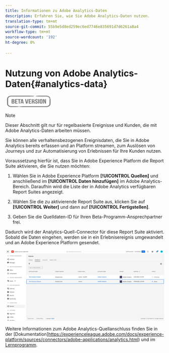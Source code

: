 ```yaml
---
title: Informationen zu Adobe Analytics-Daten
description: Erfahren Sie, wie Sie Adobe Analytics-Daten nutzen.
translation-type: tm+mt
source-git-commit: 55b9e5d8ed259ec6ed7746e835691d7d6261a8a4
workflow-type: tm+mt
source-wordcount: '192'
ht-degree: 0%

---
```


# Nutzung von Adobe Analytics-Daten{#analytics-data}

![](../assets/do-not-localize/badge.png)

>[!NOTE]
>
>Dieser Abschnitt gilt nur für regelbasierte Ereignisse und Kunden, die mit Adobe Analytics-Daten arbeiten müssen.

Sie können alle verhaltensbezogenen Ereignisdaten, die Sie in Adobe Analytics bereits erfassen und an Platform streamen, zum Auslösen von Journeys und zur Automatisierung von Erlebnissen für Ihre Kunden nutzen.

Voraussetzung hierfür ist, dass Sie in Adobe Experience Platform die Report Suite aktivieren, die Sie nutzen möchten:

1. Wählen Sie in Adobe Experience Platform **[!UICONTROL Quellen]** und anschließend im **[!UICONTROL Daten hinzufügen]** im Adobe Analytics-Bereich. Daraufhin wird die Liste der in Adobe Analytics verfügbaren Report Suites angezeigt.

1. Wählen Sie die zu aktivierende Report Suite aus, klicken Sie auf **[!UICONTROL Weiter]** und dann auf **[!UICONTROL Fertigstellen]**.

1. Geben Sie die Quelldaten-ID für Ihren Beta-Programm-Ansprechpartner frei.

Dadurch wird der Analytics-Quell-Connector für diese Report Suite aktiviert. Sobald die Daten eingehen, werden sie in ein Erlebnisereignis umgewandelt und an Adobe Experience Platform gesendet.

![](../assets/jo-event9.png)

Weitere Informationen zum Adobe Analytics-Quellanschluss finden Sie in der [Dokumentation]https://experienceleague.adobe.com/docs/experience-platform/sources/connectors/adobe-applications/analytics.html) und im [Lernprogramm](https://experienceleague.adobe.com/docs/experience-platform/sources/ui-tutorials/create/adobe-applications/analytics.html).
